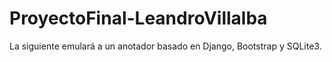 # ProyectoFinal-LeandroVillalba
La siguiente emulará a un anotador basado en Django, Bootstrap y SQLite3. 
